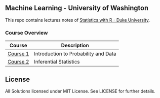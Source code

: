 Machine Learning - University of Washington
---

This repo contains lectures notes of [Statistics with R - Duke University](https://www.coursera.org/specializations/statistics).

### Course Overview

| Course | Description |
|--------------------------------------------------------------------------------------------------------------|-------------------------------------------------------------------------------------------------------------------------------------------------------------------|
| [Course 1](https://github.com/tuanavu/coursera-duke/tree/master/statistics_with_R/1_probability_intro) | Introduction to Probability and Data |
| [Course 2](https://github.com/tuanavu/coursera-duke/tree/master/statistics_with_R/2_inferential_statistics) | Inferential Statistics |


## License

All Solutions licensed under MIT License. See LICENSE for further details.
